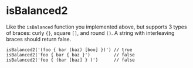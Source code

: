 # isBalanced2

Like the `isBalanced` function you implemented above, but supports 3 types of braces: curly `{}`, square `[]`, and round `()`. A string with interleaving braces should return false.

```JS
isBalanced2('(foo { bar (baz) [boo] })') // true
isBalanced2('foo { bar { baz }')         // false
isBalanced2('foo { (bar [baz] } )')      // false
```
